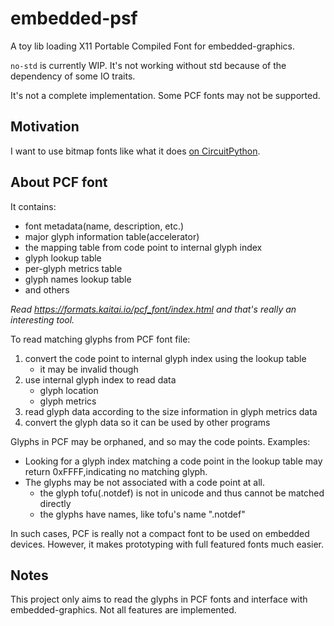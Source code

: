 # embedded-psf

A toy lib loading X11 Portable Compiled Font for embedded-graphics.

`no-std` is currently WIP. It's not working without std because of
the dependency of some IO traits.

It's not a complete implementation. Some PCF fonts may not be supported.

## Motivation

I want to use bitmap fonts like what it does [on CircuitPython](https://github.com/adafruit/Adafruit_CircuitPython_Bitmap_Font).

## About PCF font

It contains:

- font metadata(name, description, etc.)
- major glyph information table(accelerator)
- the mapping table from code point to internal glyph index
- glyph lookup table
- per-glyph metrics table
- glyph names lookup table
- and others

*Read <https://formats.kaitai.io/pcf_font/index.html> and that's really an interesting tool.*

To read matching glyphs from PCF font file:

1. convert the code point to internal glyph index using the lookup table
    - it may be invalid though
1. use internal glyph index to read data
    - glyph location
    - glyph metrics
1. read glyph data according to the size information in glyph metrics data
1. convert the glyph data so it can be used by other programs

Glyphs in PCF may be orphaned, and so may the code points. Examples:

- Looking for a glyph index matching a code point in the lookup table may return 0xFFFF,indicating no matching glyph.
- The glyphs may be not associated with a code point at all.
    - the glyph tofu(.notdef) is not in unicode and thus cannot be matched directly
    - the glyphs have names, like tofu's name ".notdef"

In such cases, PCF is really not a compact font to be used on embedded devices.
However, it makes prototyping with full featured fonts much easier.

## Notes

This project only aims to read the glyphs in PCF fonts and interface with embedded-graphics.
Not all features are implemented.
